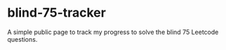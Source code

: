 # blind-75-tracker
A simple public page to track my progress to solve the blind 75 Leetcode questions.
